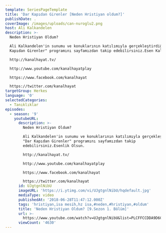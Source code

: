 ```yaml
---
template: SeriesPageTemplate
title: 'Dar Kapıdan Girenler [Neden Hristiyan oldum?]'
publishDate: .
coverImage: /images/uploads/can-nuroglu2.png
host: Ali Kalkandelen
description: >-
  Neden Hristiyan Oldum?

  Ali Kalkandelen'in sunumu ve konuklarının katılımıyla gerçekleştirdiği "Dar
  Kapıdan Girenler" programını sayfamızdan takip edebilirsiniz.Esen Kalın.

  http://kanalhayat.tv/

  http://www.youtube.com/kanalhayatplay

  https://www.facebook.com/kanalhayat

  https://twitter.com/kanalhayat
targetGroup: Herkes
language: '0'
selectedCategories:
  - Tanıklıklar
episodes:
  - season: '9'
    youtubeURL:
      description: >-
        Neden Hristiyan Oldum?

        Ali Kalkandelen'in sunumu ve konuklarının katılımıyla gerçekleştirdiği
        "Dar Kapıdan Girenler" programını sayfamızdan takip
        edebilirsiniz.Esenlik Olsun.

        http://kanalhayat.tv/

        http://www.youtube.com/kanalhayatplay

        https://www.facebook.com/kanalhayat

        https://twitter.com/kanalhayat
      id: UJgtgnlNibU
      imageURL: 'https://i.ytimg.com/vi/UJgtgnlNibU/hqdefault.jpg'
      mediaType: video
      publishedAt: '2018-06-28T11:47:12.000Z'
      tags: 'hristiyan,isa mesih,hz isa,#neden,#hristiyan,#oldum'
      title: 'Neden Hristiyan Oldum? [9.Sezon 1. Bölüm]'
      url: >-
        https://www.youtube.com/watch?v=UJgtgnlNibU&list=PLCFFCCDDA9D6C2653&index=2&t=0s
      viewCount: '4630'
---
```


